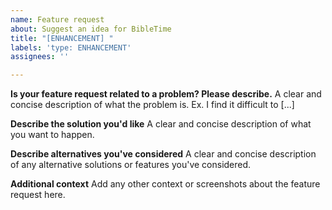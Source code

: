 ```yaml
---
name: Feature request
about: Suggest an idea for BibleTime
title: "[ENHANCEMENT] "
labels: 'type: ENHANCEMENT'
assignees: ''

---
```


**Is your feature request related to a problem? Please describe.**
A clear and concise description of what the problem is. Ex. I find it difficult to [...]

**Describe the solution you'd like**
A clear and concise description of what you want to happen.

**Describe alternatives you've considered**
A clear and concise description of any alternative solutions or features you've considered.

**Additional context**
Add any other context or screenshots about the feature request here.

